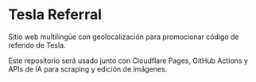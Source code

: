 # Tesla Referral

Sitio web multilingüe con geolocalización para promocionar código de referido de Tesla.

Este repositorio será usado junto con Cloudflare Pages, GitHub Actions y APIs de IA para scraping y edición de imágenes.

